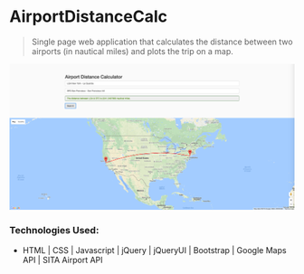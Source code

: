 # AirportDistanceCalc
> Single page web application that calculates the distance between two airports (in nautical miles) and plots the trip on a map.

![Screenshot](https://raw.githubusercontent.com/garethhgriffith/README_IMAGES/master/airportDist.png "Screenshot")

### Technologies Used:
- HTML | CSS | Javascript | jQuery | jQueryUI | Bootstrap | Google Maps API | SITA Airport API

